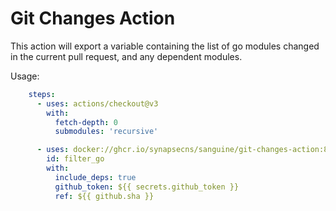 # Git Changes Action

This action will export a variable containing the list of go modules changed in the current pull request, and any dependent modules.


Usage:

```yaml
    steps:
      - uses: actions/checkout@v3
        with:
          fetch-depth: 0
          submodules: 'recursive'

      - uses: docker://ghcr.io/synapsecns/sanguine/git-changes-action:80b3bd017f46acd960a72cfc0095587d33928c34
        id: filter_go
        with:
          include_deps: true
          github_token: ${{ secrets.github_token }}
          ref: ${{ github.sha }}
```
